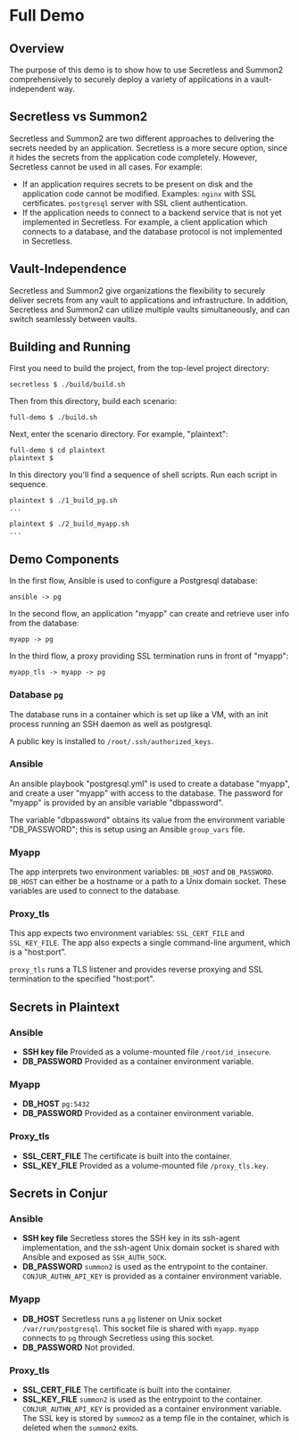 # Full Demo

## Overview

The purpose of this demo is to show how to use Secretless and Summon2 comprehensively to securely deploy a variety of applications in a vault-independent way.

## Secretless vs Summon2

Secretless and Summon2 are two different approaches to delivering the secrets needed by an application. Secretless is a more secure option, since it hides the secrets from the application code completely. However, Secretless cannot be used in all cases. For example:

* If an application requires secrets to be present on disk and the application code cannot be modified. Examples: `nginx` with SSL certificates. `postgresql` server with SSL client authentication.
* If the application needs to connect to a backend service that is not yet implemented in Secretless. For example, a client application which connects to a database, and the database protocol is not implemented in Secretless.

## Vault-Independence

Secretless and Summon2 give organizations the flexibility to securely deliver secrets from any vault to applications and infrastructure. In addition, Secretless and Summon2 can utilize multiple vaults simultaneously, and can switch seamlessly between vaults. 

## Building and Running

First you need to build the project, from the top-level project directory:

```sh-session
secretless $ ./build/build.sh
```

Then from this directory, build each scenario:

```sh-session
full-demo $ ./build.sh
```

Next, enter the scenario directory. For example, "plaintext":

```sh-session
full-demo $ cd plaintext
plaintext $ 
```

In this directory you'll find a sequence of shell scripts. Run each script in sequence.

```sh-session
plaintext $ ./1_build_pg.sh
...
```

```sh-session
plaintext $ ./2_build_myapp.sh
...
```

## Demo Components

In the first flow, Ansible is used to configure a Postgresql database:

`ansible -> pg`

In the second flow, an application "myapp" can create and retrieve user info from the database:

`myapp -> pg`

In the third flow, a proxy providing SSL termination runs in front of "myapp":

`myapp_tls -> myapp -> pg`

### Database `pg`

The database runs in a container which is set up like a VM, with an init process running an SSH daemon as well as postgresql.

A public key is installed to `/root/.ssh/authorized_keys`.

### Ansible

An ansible playbook "postgresql.yml" is used to create a database "myapp", and create a user "myapp" with access to the database. The password for "myapp" is provided by an ansible variable "dbpassword". 

The variable "dbpassword" obtains its value from the environment variable "DB_PASSWORD"; this is setup using an Ansible `group_vars` file.

### Myapp

The app interprets two environment variables: `DB_HOST` and `DB_PASSWORD`. `DB_HOST` can either be a hostname or a path to a Unix domain socket. These variables are used to connect to the database.

### Proxy_tls

This app expects two environment variables: `SSL_CERT_FILE` and `SSL_KEY_FILE`. The app also expects a single command-line argument, which is a "host:port". 

`proxy_tls` runs a TLS listener and provides reverse proxying and SSL termination to the specified "host:port".

## Secrets in Plaintext

### Ansible

* **SSH key file** Provided as a volume-mounted file `/root/id_insecure`.
* **DB_PASSWORD** Provided as a container environment variable.

### Myapp

* **DB_HOST** `pg:5432`
* **DB_PASSWORD** Provided as a container environment variable.

### Proxy_tls

* **SSL_CERT_FILE** The certificate is built into the container.
* **SSL_KEY_FILE** Provided as a volume-mounted file `/proxy_tls.key`.

## Secrets in Conjur

### Ansible

* **SSH key file** Secretless stores the SSH key in its ssh-agent implementation, and the ssh-agent Unix domain socket is shared with Ansible and exposed as `SSH_AUTH_SOCK`.
* **DB_PASSWORD** `summon2` is used as the entrypoint to the container.  `CONJUR_AUTHN_API_KEY` is provided as a container environment variable.

### Myapp

* **DB_HOST** Secretless runs a `pg` listener on Unix socket `/var/run/postgresql`. This socket file is shared with `myapp`. `myapp` connects to `pg` through Secretless using this socket.
* **DB_PASSWORD** Not provided.

### Proxy_tls

* **SSL_CERT_FILE** The certificate is built into the container.
* **SSL_KEY_FILE**  `summon2` is used as the entrypoint to the container.  `CONJUR_AUTHN_API_KEY` is provided as a container environment variable. The SSL key is stored by `summon2` as a temp file in the container, which is deleted when the `summon2` exits. 

